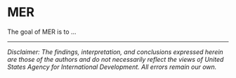 
# MER

<!-- badges: start -->
<!-- badges: end -->

The goal of MER is to ...


---

*Disclaimer: The findings, interpretation, and conclusions expressed herein are those of the authors and do not necessarily reflect the views of United States Agency for International Development. All errors remain our own.*